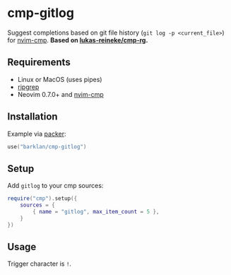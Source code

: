 # cmp-gitlog

Suggest completions based on git file history (`git log -p <current_file>`) for [nvim-cmp](https://github.com/hrsh7th/nvim-cmp).
**Based on [lukas-reineke/cmp-rg](https://github.com/lukas-reineke/cmp-rg).**

## Requirements

- Linux or MacOS (uses pipes)
- [ripgrep](https://github.com/BurntSushi/ripgrep)
- Neovim 0.7.0+ and [nvim-cmp](https://github.com/hrsh7th/nvim-cmp)

## Installation

Example via [packer](https://github.com/wbthomason/packer.nvim):

```lua
use("barklan/cmp-gitlog")
```

## Setup

Add `gitlog` to your cmp sources:

```lua
require("cmp").setup({
    sources = {
        { name = "gitlog", max_item_count = 5 },
    }
})
```

## Usage

Trigger character is `!`.
